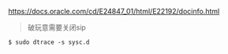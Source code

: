 https://docs.oracle.com/cd/E24847_01/html/E22192/docinfo.html
> 破玩意需要关闭sip

```
$ sudo dtrace -s sysc.d
```